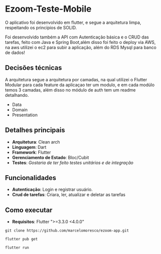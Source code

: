 # Ezoom-Teste-Mobile

O aplicativo foi desenvolvido em flutter, e
segue a arquitetura limpa, respeitando os princípios de SOLID.

Foi desenvolvido também a API com Autenticação básica e o CRUD das tarefas, feito com Java e Spring Boot,além disso foi feito o deploy via AWS, na aws utilizei o ec2 para subir a aplicação, além do RDS Mysql para banco de dados!

## Decisões técnicas

A arquitetura segue a arquitetura por camadas, na qual utilizei o Flutter Modular para cada feature da aplicaçao ter um modulo, e em cada modúlo temos 3 camadas, além disso no módulo de auth tem um readme detalhando.

- Data
- Domain
- Presentation

## Detalhes principais

- **Arquitetura**: Clean arch
- **Linguagem**: Dart
- **Framework**: Flutter
- **Gerenciamento de Estado**: Bloc/Cubit
- **Testes**: _Gostaria de ter feito testes unitários e de integração_

## Funcionalidades

- **Autenticação**: Login e registrar usuário.
- **Crud de tarefas**: Criara, ler, atualizar e deletar as tarefas

## Como executar

- **Requisitos**: Flutter ">=3.3.0 <4.0.0"

```
git clone https://github.com/marcelomoresco/ezoom-app.git
```

```
flutter pub get
```

```
flutter run
```
